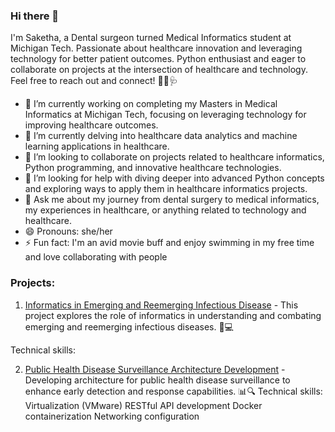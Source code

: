 ### Hi there 👋
I'm Saketha, a Dental surgeon turned Medical Informatics student at Michigan Tech. Passionate about healthcare innovation and leveraging technology for better patient outcomes. Python enthusiast and eager to collaborate on projects at the intersection of healthcare and technology. Feel free to reach out and connect! 🚀💡🩺

- 🔭 I’m currently working on completing my Masters in Medical Informatics at Michigan Tech, focusing on leveraging technology for improving healthcare outcomes.
- 🌱 I’m currently delving into healthcare data analytics and machine learning applications in healthcare.
- 👯 I’m looking to collaborate on projects related to healthcare informatics, Python programming, and innovative healthcare technologies.
- 🤔 I’m looking for help with diving deeper into advanced Python concepts and exploring ways to apply them in healthcare informatics projects.
- 💬 Ask me about my journey from dental surgery to medical informatics, my experiences in healthcare, or anything related to technology and healthcare.
- 😄 Pronouns: she/her
- ⚡ Fun fact: I'm an avid movie buff and enjoy swimming in my free time and love collaborating with people

### Projects:

1. [Informatics in Emerging and Reemerging Infectious Disease](https://github.com/sakethakusu/informatics-in-emerging-and-reemerging-infectious-disease) - This project explores the role of informatics in understanding and combating emerging and reemerging infectious diseases. 🦠💻

Technical skills:

2. [Public Health Disease Surveillance Architecture Development](https://github.com/sakethakusu/Public-Health-Disease-SUrveillance-Architecture-Development) - Developing architecture for public health disease surveillance to enhance early detection and response capabilities. 📊🔍
Technical skills:
Virtualization (VMware)
RESTful API development
Docker containerization
Networking configuration
